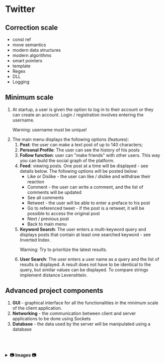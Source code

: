 # Twitter

## Correction scale 

<ul>
  <li>const ref</li>
<li>move semantics</li>
<li>modern data structures</li>
<li>modern algorithms</li>
<li>smart pointers</li>
<li>template</li>
<li>Regex</li>
<li>DLL</li>
<li>Logging</li>
  </ul>

## Minimum scale
<ol>
  <li>At startup, a user is given the option to log in to their account or they can create an account. Login / registration involves entering the username.</li>
  
Warning: username must be unique!

  <li>The main menu displays the following options (features):
    <ol>
      <li><strong>Post</strong>: the user can make a text post of up to 140 characters;</li>
      <li><strong>Personal Profile</strong>: The user can see the history of his posts</li>
      <li><strong>Follow function</strong>: user can "make friends" with other users. This way you can build the social graph of the platform.</li>
      <li><strong>Feed</strong>: viewing posts. One post at a time will be displayed - see details below. The following options will be posted below:
      <ul>
        <li>Like or Dislike - the user can like / dislike and withdraw their reaction</li>
        <li>Comment - the user can write a comment, and the list of comments will be updated</li>
        <li>See all comments</li>
        <li>Retweet - the user will be able to enter a preface to his post</li>
        <li>Go to referenced tweet - if the post is a retweet, it will be possible to access the original post</li>
        <li>Next / previous post</li>
        <li>Back to main menu</li>
      </ul></li>
      <li><strong>Keyword Search</strong>: The user enters a multi-keyword query and displays posts that contain at least one searched keyword - see Inverted Index.</li>
      
Warning: Try to prioritize the latest results.
      <li><strong>User Search</strong>: The user enters a user name as a query and the list of results is displayed. A result does not have to be identical to the query, but similar values can be displayed. To compare strings implement distance Levenshtein.</li></li></ol></ol>
      
## Advanced project components

<ol>
  <li><strong>GUI</strong> - graphical interface for all the functionalities in the minimum scale of the client application.</li>
  <li><strong>Networking</strong> - the communication between client and server applications to be done using Sockets </li>
  <li><strong>Database</strong> - the data used by the server will be manipulated using a database </li>
</ol>
</br>
</br>
</br>
<details>
  <summary><b>📷 Images 📷</b></summary>
  pics
  
  </details>
